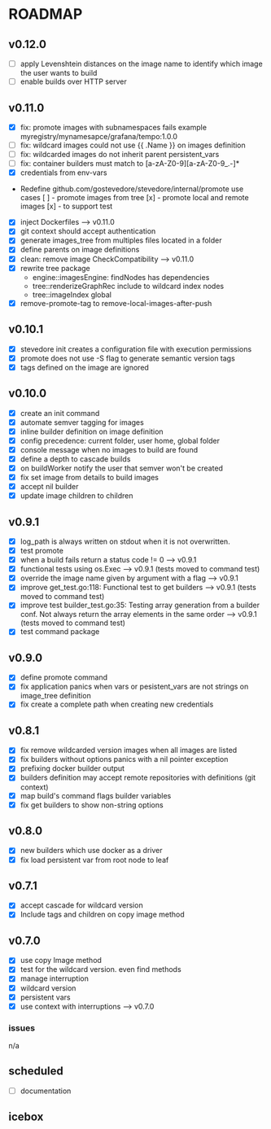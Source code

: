 # ROADMAP

## v0.12.0
- [ ] apply Levenshtein distances on the image name to identify which image the user wants to build
- [ ] enable builds over HTTP server
  
## v0.11.0
- [x] fix: promote images with subnamespaces fails example myregistry/mynamesapce/grafana/tempo:1.0.0
- [ ] fix: wildcard images could not use {{ .Name }} on images definition
- [ ] fix: wildcarded images do not inherit parent persistent_vars
- [ ] fix: container builders must match to  [a-zA-Z0-9][a-zA-Z0-9_.-]*
- [x] credentials from env-vars
- Redefine github.com/gostevedore/stevedore/internal/promote use cases
     [ ] - promote images from tree
     [x] - promote local and remote images
     [x] - to support test
- [x] inject Dockerfiles --> v0.11.0
- [x] git context should accept authentication
- [x] generate images_tree from multiples files located in a folder
- [x] define parents on image definitions
- [x] clean: remove image CheckCompatibility --> v0.11.0
- [x] rewrite tree package
  - engine::imagesEngine: findNodes has dependencies
  - tree::renderizeGraphRec include to wildcard index nodes
  - tree::imageIndex global
- [x] remove-promote-tag to remove-local-images-after-push

## v0.10.1
- [x] stevedore init creates a configuration file with execution permissions
- [x] promote does not use -S flag to generate semantic version tags
- [x] tags defined on the image are ignored

## v0.10.0
- [x] create an init command
- [x] automate semver tagging for images
- [x] inline builder definition on image definition
- [x] config precedence: current folder, user home, global folder
- [x] console message when no images to build are found
- [x] define a depth to cascade builds
- [x] on buildWorker notify the user that semver won't be created
- [x] fix set image from details to build images
- [x] accept nil builder
- [x] update image children to children

## v0.9.1
- [x] log_path is always written on stdout when it is not overwritten.
- [x] test promote
- [x] when a build fails return a status code != 0 --> v0.9.1
- [x] functional tests using os.Exec --> v0.9.1 (tests moved to command test)
- [x] override the image name given by argument with a flag --> v0.9.1
- [x] improve get_test.go:118: Functional test to get builders --> v0.9.1 (tests moved to command test)
- [x] improve test builder_test.go:35: Testing array generation from a builder conf. Not always return the array elements in the same order --> v0.9.1 (tests moved to command test)
- [x] test command package

## v0.9.0
- [x] define promote command
- [x] fix application panics when vars or pesistent_vars are not strings on image_tree definition
- [x] fix create a complete path when creating new credentials

## v0.8.1
- [x] fix remove wildcarded version images when all images are listed  
- [x] fix builders without options panics with a nil pointer exception
- [x] prefixing docker builder output
- [x] builders definition may accept remote repositories with definitions (git context)
- [x] map build's command flags builder variables
- [x] fix get builders to show non-string options

## v0.8.0
- [x] new builders which use docker as a driver
- [x] fix load persistent var from root node to leaf

## v0.7.1
- [x] accept cascade for wildcard version
- [x] Include tags and children on copy image method

## v0.7.0
- [x] use copy Image method
- [x] test for the wildcard version. even find methods
- [x] manage interruption
- [x] wildcard version
- [x] persistent vars
- [x] use context with interruptions --> v0.7.0

### issues
n/a

## scheduled
- [ ] documentation

## icebox


